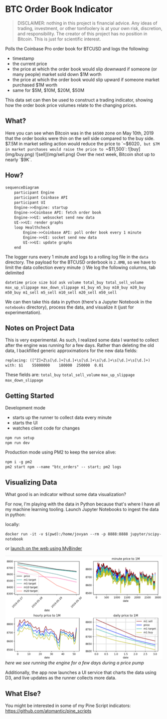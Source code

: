 # BTC Order Book Indicator

> DISCLAIMER: nothing in this project is financial advice. Any ideas of trading, investment, or other tomfoolery is at your own risk, discretion, and responsibility. The creator of this project has no position in Bitcoin. This is just for scientific interest.

Polls the Coinbase Pro order book for BTCUSD and logs the following:
- timestamp
- the current price
- the price at which the order book would slip downward if someone (or many people) market sold down $1M worth
- the price at which the order book would slip upward if someone market purchased $1M worth
- same for $5M, $10M, $20M, $50M

This data set can then be used to construct a trading indicator, showing how the order book price volumes relate to the changing prices.

## What?
Here you can see when Bitcoin was in the `$6500` zone on May 10th, 2019 that the order books were thin on the sell side compared to the buy side. $7.5M in market selling action would reduce the price to `~$6020`, but $7M in market purchases would raise the price to `~$11,500`:
![buy](img/buy.png)
![sell](img/sell.png)
Over the next week, Bitcoin shot up to nearly `$9K`.

## How?


```mermaid
sequenceDiagram
    participant Engine
    participant Coinbase API
    participant UI
    Engine->>Engine: startup
    Engine->>Coinbase API: fetch order book
    Engine->>UI: websocket send new data
    UI->>UI: render graphs
    loop Healthcheck
        Engine->>Coinbase API: poll order book every 1 minute
        Engine->>UI: socket send new data
        UI->>UI: update graphs
    end
```

The logger runs every 1 minute and logs to a rolling log file in the `data` directory.
The payload for the BTCUSD orderbook is `2.8MB`, so we have to limit the data collection every minute :)
We log the following columns, tab delimited
```
datetime price size bid ask volume total_buy total_sell_volume max_up_slippage max_down_slippage m1_buy m5_buy m10_buy m20_buy m50_buy m1_sell m5_sell m10_sell m20_sell m50_sell
```
We can then take this data in python (there's a Jupyter Notebook in the `notebooks` directory), process the data, and visualize it (just for experimentation).


## Notes on Project Data

This is very experimental. As such, I realized some data I wanted to collect after the engine was running for a few days. Rather than deleting the old data, I backfilled generic approximations for the new data fields:
```
replacing: ([^Z]+Z\s[\d.]+[\d.]+\s[\d.]+\s[\d.]+\s[\d.]+\s[\d.]+)
with: $1	55000000	180000	250000	0.01
```
These fields are:
`total_buy` `total_sell_volume` `max_up_slippage` `max_down_slippage`

## Getting Started

Development mode
* starts up the runner to collect data every minute
* starts the UI
* watches client code for changes
```
npm run setup
npm run dev
```

Production mode
using PM2 to keep the service alive:
```
npm i -g pm2
pm2 start npm --name "btc_orders" -- start; pm2 logs
```

## Visualizing Data

What good is an indicator without some data visualization?

For now, I'm playing with the data in Python because that's where I have all my machine learning tooling.
Launch Jupyter Notebooks to ingest the data in python:

locally:
```
docker run -it -v $(pwd):/home/jovyan --rm -p 8888:8888 jupyter/scipy-notebook
```
or [launch on the web using MyBinder](https://mybinder.org/v2/gh/atomantic/bitcoin_orderbook_indicator/master)

![sample data](img/sample.png)
*here we see running the engine for a few days during a price pump*

Additionally, the app now launches a UI service that charts the data using D3, and live updates as the runner collects more data.


## What Else?

You might be interested in some of my Pine Script indicators: https://github.com/atomantic/pine_scripts
